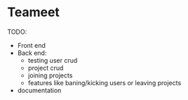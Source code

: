 # Teameet

TODO:
- Front end
- Back end:
    - testing user crud
    - project crud
    - joining projects
    - features like baning/kicking users or leaving projects
- documentation
